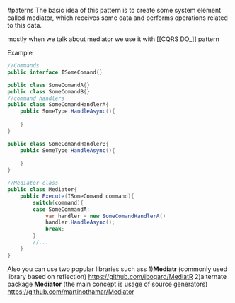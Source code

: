 #paterns
The basic idea of this pattern is to create some system element called mediator, which receives some data and performs operations related to this data. 

mostly when we talk about mediator we use it with [[CQRS DO_]] pattern

Example
```c#
//Commands
public interface ISomeComand{}

public class SomeComandA{}
public class SomeComandB{}
//command handlers
public class SomeComandHandlerA{
	public SomeType HandleAsync(){
	
	}
}

public class SomeComandHandlerB{
	public SomeType HandleAsync(){
	
	}
}

//Mediator class
public class Mediator{
	public Execute(ISomeComand command){
		switch(command){
		case SomeCommandA:
			var handler = new SomeComandHandlerA()
			handler.HandleAsync();
			break;
		}
		//...
	}
}
```

Also you can use two popular libraries
such ass 
1)**Mediatr** (commonly used library based on reflection)
https://github.com/jbogard/MediatR
2)alternate package **Mediator** (the main concept is usage of source generators)
https://github.com/martinothamar/Mediator